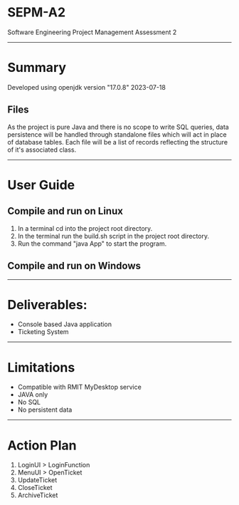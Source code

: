 # SEPM-A2
Software Engineering Project Management Assessment 2

---
# Summary
Developed using openjdk version "17.0.8" 2023-07-18

## Files
As the project is pure Java and there is no scope to write SQL queries, data persistence will be handled through standalone files which will act in place of database tables.
Each file will be a list of records reflecting the structure of it's associated class.

---
# User Guide
## Compile and run on Linux
1. In a terminal cd into the project root directory.
2. In the terminal run the build.sh script in the project root directory.
3. Run the command "java App" to start the program.

## Compile and run on Windows
 
---
# Deliverables:
- Console based Java application
- Ticketing System
---
# Limitations
- Compatible with RMIT MyDesktop service
- JAVA only
- No SQL
- No persistent data

---
# Action Plan
1. LoginUI > LoginFunction
2. MenuUI > OpenTicket
3. UpdateTicket
4. CloseTicket
5. ArchiveTicket
